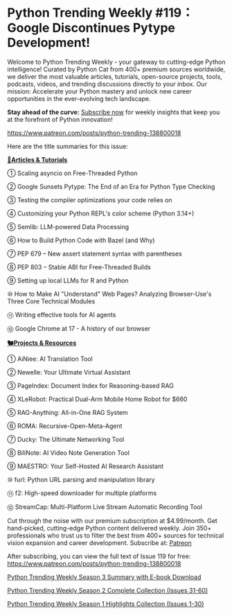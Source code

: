 # Python Trending Weekly #119：Google Discontinues Pytype Development!

Welcome to Python Trending Weekly - your gateway to cutting-edge Python intelligence! Curated by Python Cat from 400+ premium sources worldwide, we deliver the most valuable articles, tutorials, open-source projects, tools, podcasts, videos, and trending discussions directly to your inbox. Our mission: Accelerate your Python mastery and unlock new career opportunities in the ever-evolving tech landscape.

**Stay ahead of the curve:** [Subscribe now](https://www.patreon.com/pythonweekly) for weekly insights that keep you at the forefront of Python innovation!

https://www.patreon.com/posts/python-trending-138800018

Here are the title summaries for this issue: 

**[🦄Articles & Tutorials](https://weekly.pythoncat.top)**


① Scaling asyncio on Free-Threaded Python

② Google Sunsets Pytype: The End of an Era for Python Type Checking

③ Testing the compiler optimizations your code relies on

④ Customizing your Python REPL's color scheme (Python 3.14+)

⑤ Semlib: LLM-powered Data Processing

⑥ How to Build Python Code with Bazel (and Why)

⑦ PEP 679 – New assert statement syntax with parentheses

⑧ PEP 803 – Stable ABI for Free-Threaded Builds

⑨ Setting up local LLMs for R and Python

⑩ How to Make AI "Understand" Web Pages? Analyzing Browser-Use's Three Core Technical Modules

⑪ Writing effective tools for AI agents

⑫ Google Chrome at 17 - A history of our browser

**[🐿️Projects & Resources](https://weekly.pythoncat.top)**


① AiNiee: AI Translation Tool

② Newelle: Your Ultimate Virtual Assistant

③ PageIndex: Document Index for Reasoning-based RAG

④ XLeRobot: Practical Dual-Arm Mobile Home Robot for $660

⑤ RAG-Anything: All-in-One RAG System

⑥ ROMA: Recursive-Open-Meta-Agent

⑦ Ducky: The Ultimate Networking Tool

⑧ BiliNote: AI Video Note Generation Tool

⑨ MAESTRO: Your Self-Hosted AI Research Assistant

⑩ furl: Python URL parsing and manipulation library

⑪ f2: High-speed downloader for multiple platforms

⑫ StreamCap: Multi-Platform Live Stream Automatic Recording Tool



Cut through the noise with our premium subscription at $4.99/month. Get hand-picked, cutting-edge Python content delivered weekly. Join 350+ professionals who trust us to filter the best from 400+ sources for technical vision expansion and career development. Subscribe at: [Patreon](https://www.patreon.com/pythonweekly)

After subscribing, you can view the full text of Issue 119 for free: https://www.patreon.com/posts/python-trending-138800018

[Python Trending Weekly Season 3 Summary with E-book Download](https://pythoncat.top/posts/2025-04-20-sweekly)

[Python Trending Weekly Season 2 Complete Collection (Issues 31-60)](https://pythoncat.top/posts/2025-04-20-iweekly)

[Python Trending Weekly Season 1 Highlights Collection (Issues 1-30)](https://pythoncat.top/posts/2023-12-11-weekly)

